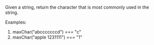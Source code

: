 Given a string, return the character that is most commonly used in the string.

Examples:
1. maxChar("abcccccccd") === "c"
2. maxChar("apple 1231111") === "1"
